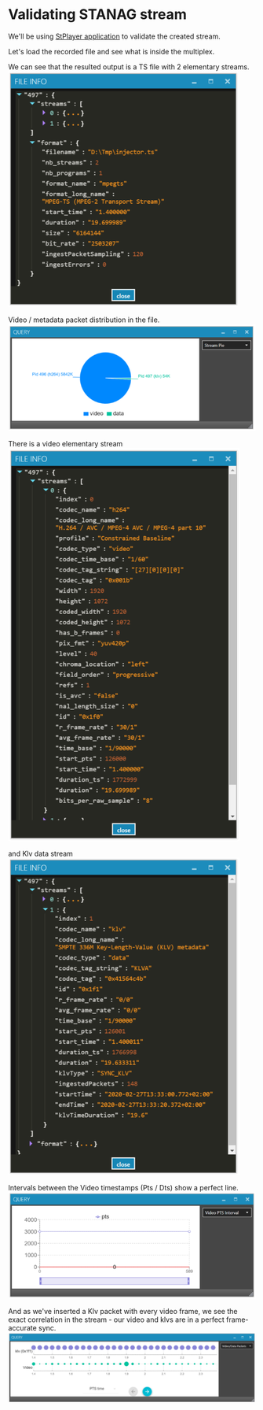 
# Validating STANAG stream


We'll be using  <a href="https://www.impleotv.com/content/stplayer/help/index.html">StPlayer application</a> to validate the created stream.

Let's load the recorded file and see what is inside the multiplex.


We can see that the resulted output is a TS file with 2 elementary streams.
![TS Stream](images/TsInfo.png)

Video / metadata packet distribution in the file.
![Stream Pie](images/StreamPie.png)

There is a video elementary stream
![Video stream](images/VideoInfo.png)

and Klv data stream
![Klv data Stream](images/KlvInfo.png)

Intervals between the Video timestamps (Pts / Dts) show a perfect line.
![Pts intervals](images/StreamPtsIntervals.png)

And as we've inserted a Klv packet with every video frame, we see the exact correlation in the stream - our video and klvs are in a perfect frame-accurate sync.
![Video / Klv sync](images/StreamVideoDataPts.png)